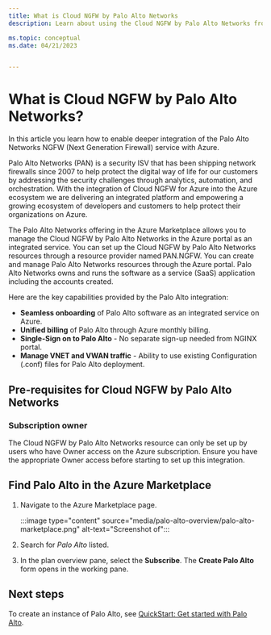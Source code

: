```yaml
---
title: What is Cloud NGFW by Palo Alto Networks
description: Learn about using the Cloud NGFW by Palo Alto Networks from the Marketplace.

ms.topic: conceptual
ms.date: 04/21/2023


---
```


# What is Cloud NGFW by Palo Alto Networks?

In this article you learn how to enable deeper integration of the Palo Alto Networks NGFW (Next Generation Firewall) service with Azure.

Palo Alto Networks (PAN) is a security ISV that has been shipping network firewalls since 2007 to help protect the digital way of life for our customers by addressing the security challenges through analytics, automation, and orchestration. With the integration of Cloud NGFW for Azure into the Azure ecosystem we are delivering an integrated platform and empowering a growing ecosystem of developers and customers to help protect their organizations on Azure.

The Palo Alto Networks offering in the Azure Marketplace allows you to manage the Cloud NGFW by Palo Alto Networks in the Azure portal as an integrated service. You can set up the Cloud NGFW by Palo Alto Networks resources through a resource provider named PAN.NGFW. You can create and manage Palo Alto Networks resources through the Azure portal. Palo Alto Networks owns and runs the software as a service (SaaS) application including the accounts created.

Here are the key capabilities provided by the Palo Alto integration:

- **Seamless onboarding** of Palo Alto software as an integrated service on Azure.
- **Unified billing** of Palo Alto through Azure monthly billing.
- **Single-Sign on to Palo Alto** - No separate sign-up needed from NGINX portal.
- **Manage VNET and VWAN traffic** - Ability to use existing Configuration (.conf) files for Palo Alto deployment.

## Pre-requisites for Cloud NGFW by Palo Alto Networks

### Subscription owner

The Cloud NGFW by Palo Alto Networks resource can only be set up by users who have Owner access on the Azure subscription. Ensure you have the appropriate Owner access before starting to set up this integration.

## Find Palo Alto in the Azure Marketplace

1. Navigate to the Azure Marketplace page.

   :::image type="content" source="media/palo-alto-overview/palo-alto-marketplace.png" alt-text="Screenshot of":::

1. Search for _Palo Alto_ listed.

1. In the plan overview pane, select the **Subscribe**. The **Create Palo Alto** form opens in the working pane.  

## Next steps

To create an instance of Palo Alto, see [QuickStart: Get started with Palo Alto](palo-alto-create.md).
